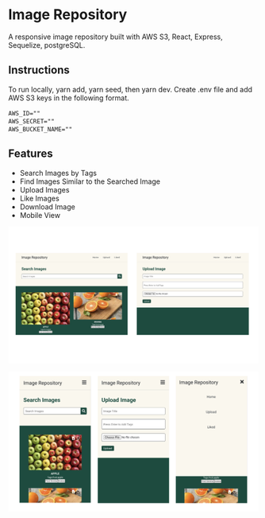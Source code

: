 # Image Repository

A responsive image repository built with AWS S3, React, Express, Sequelize, postgreSQL.

## Instructions

To run locally, yarn add, yarn seed, then yarn dev. Create .env file and add AWS S3 keys in the following format.

```
AWS_ID=""
AWS_SECRET=""
AWS_BUCKET_NAME=""
```

## Features

- Search Images by Tags
- Find Images Similar to the Searched Image
- Upload Images
- Like Images
- Download Image
- Mobile View

![Screenshot](./client/public/assets/Web.png)

![Screenshot](./client/public/assets/Mobile.png)
